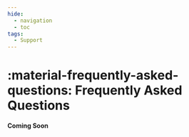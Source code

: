 ```yaml
---
hide:
  - navigation
  - toc
tags:
  - Support
---
```

# :material-frequently-asked-questions: Frequently Asked Questions

#### Coming Soon